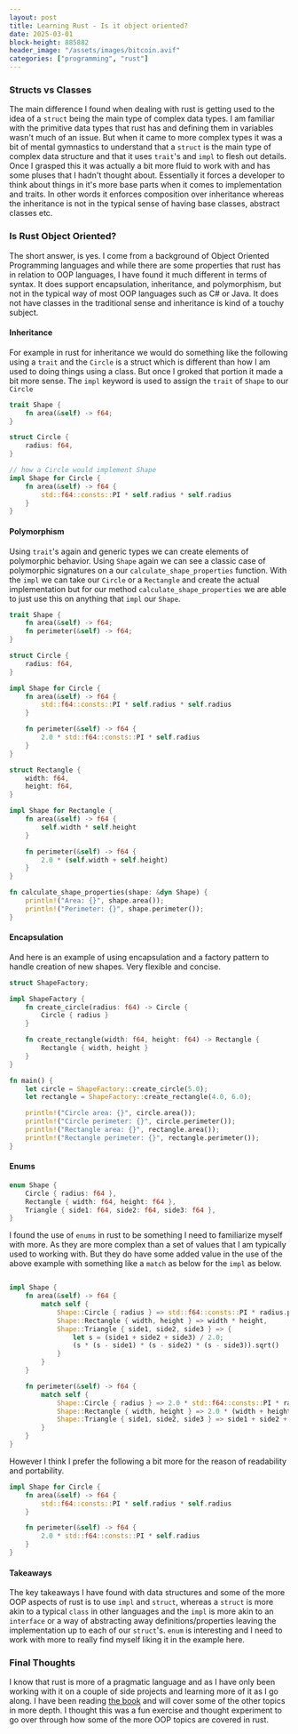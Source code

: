 ```yaml
---
layout: post
title: Learning Rust - Is it object oriented?
date: 2025-03-01
block-height: 885882
header_image: "/assets/images/bitcoin.avif"
categories: ["programming", "rust"]
---
```


### Structs vs Classes
The main difference I found when dealing with rust is getting used to the idea of a `struct` being the main type of complex data types. I am familiar with the primitive data types that rust has and defining them in variables wasn't much of an issue. But when it came to more complex types it was a bit of mental gymnastics to understand that a `struct` is the main type of complex data structure and that it uses `trait`'s and `impl` to flesh out details. Once I grasped this it was actually a bit more fluid to work with and has some pluses that I hadn't thought about. Essentially it forces a developer to think about things in it's more base parts when it comes to implementation and traits. In other words it enforces composition over inheritance whereas the inheritance is not in the typical sense of having base classes, abstract classes etc. 

### Is Rust Object Oriented?
The short answer, is yes. I come from a background of Object Oriented Programming languages and while there are some properties that rust has in relation to OOP languages, I have found it much different in terms of syntax. It does support encapsulation, inheritance, and polymorphism, but not in the typical way of most OOP languages such as C# or Java. It does not have classes in the traditional sense and inheritance is kind of a touchy subject. 

#### Inheritance
For example in rust for inheritance we would do something like the following using a `trait` and the `Circle` is a struct which is different than how I am used to doing things using a class. But once I groked that portion it made a bit more sense. The `impl` keyword is used to assign the `trait` of `Shape` to our `Circle`

```rust
trait Shape {
    fn area(&self) -> f64;
}

struct Circle {
    radius: f64,
}

// how a Circle would implement Shape
impl Shape for Circle {
    fn area(&self) -> f64 {
        std::f64::consts::PI * self.radius * self.radius
    }
}

```

#### Polymorphism
Using `trait`'s again and generic types we can create elements of polymorphic behavior. Using `Shape` again we can see a classic case of polymorphic signatures on a our `calculate_shape_properties` function.
With the `impl` we can take our `Circle` or a `Rectangle` and create the actual implementation but for our method `calculate_shape_properties` we are able to just use this on anything that `impl` our `Shape`. 

```rust
trait Shape {
    fn area(&self) -> f64;
    fn perimeter(&self) -> f64;
}

struct Circle {
    radius: f64,
}

impl Shape for Circle {
    fn area(&self) -> f64 {
        std::f64::consts::PI * self.radius * self.radius
    }

    fn perimeter(&self) -> f64 {
        2.0 * std::f64::consts::PI * self.radius
    }
}

struct Rectangle {
    width: f64,
    height: f64,
}

impl Shape for Rectangle {
    fn area(&self) -> f64 {
        self.width * self.height
    }

    fn perimeter(&self) -> f64 {
        2.0 * (self.width + self.height)
    }
}

fn calculate_shape_properties(shape: &dyn Shape) {
    println!("Area: {}", shape.area());
    println!("Perimeter: {}", shape.perimeter());
}
```
#### Encapsulation

And here is an example of using encapsulation and a factory pattern to handle creation of new shapes. Very flexible and concise.

```rust
struct ShapeFactory;

impl ShapeFactory {
    fn create_circle(radius: f64) -> Circle {
        Circle { radius }
    }

    fn create_rectangle(width: f64, height: f64) -> Rectangle {
        Rectangle { width, height }
    }
}

fn main() {
    let circle = ShapeFactory::create_circle(5.0);
    let rectangle = ShapeFactory::create_rectangle(4.0, 6.0);

    println!("Circle area: {}", circle.area());
    println!("Circle perimeter: {}", circle.perimeter());
    println!("Rectangle area: {}", rectangle.area());
    println!("Rectangle perimeter: {}", rectangle.perimeter());
}
```

#### Enums
```rust
enum Shape {
    Circle { radius: f64 },
    Rectangle { width: f64, height: f64 },
    Triangle { side1: f64, side2: f64, side3: f64 },
}
```
I found the use of `enums` in rust to be something I need to familiarize myself with more. As they are more complex than a set of values that I am typically used to working with. But they do have some added value in the use of the above example with something like a `match` as below for the `impl` as below. 
```rust

impl Shape {
    fn area(&self) -> f64 {
        match self {
            Shape::Circle { radius } => std::f64::consts::PI * radius.powi(2),
            Shape::Rectangle { width, height } => width * height,
            Shape::Triangle { side1, side2, side3 } => {
                let s = (side1 + side2 + side3) / 2.0;
                (s * (s - side1) * (s - side2) * (s - side3)).sqrt()
            }
        }
    }

    fn perimeter(&self) -> f64 {
        match self {
            Shape::Circle { radius } => 2.0 * std::f64::consts::PI * radius,
            Shape::Rectangle { width, height } => 2.0 * (width + height),
            Shape::Triangle { side1, side2, side3 } => side1 + side2 + side3,
        }
    }
}

```
However I think I prefer the following a bit more for the reason of readability and portability. 
```rust
impl Shape for Circle {
    fn area(&self) -> f64 {
        std::f64::consts::PI * self.radius * self.radius
    }

    fn perimeter(&self) -> f64 {
        2.0 * std::f64::consts::PI * self.radius
    }
}
```

#### Takeaways
The key takeaways I have found with data structures and some of the more OOP aspects of rust is to use `impl` and `struct`, whereas a `struct` is more akin to a typical `class` in other languages and the `impl` is more akin to an `interface` or a way of abstracting away definitions/properties leaving the implementation up to each of our `struct`'s. `enum` is interesting and I need to work with more to really find myself liking it in the example here. 

### Final Thoughts
I know that rust is more of a pragmatic language and as I have only been working with it on a couple of side projects and learning more of it as I go along. I have been reading [the book](https://doc.rust-lang.org/stable/book/) and will cover some of the other topics in more depth. I thought this was a fun exercise and thought experiment to go over through how some of the more OOP topics are covered in rust. 
